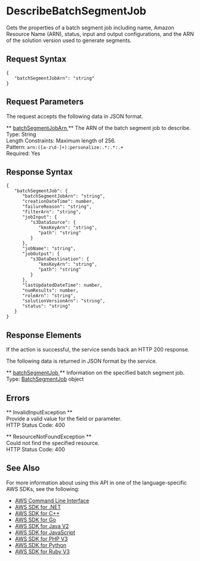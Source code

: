 # DescribeBatchSegmentJob<a name="API_DescribeBatchSegmentJob"></a>

Gets the properties of a batch segment job including name, Amazon Resource Name \(ARN\), status, input and output configurations, and the ARN of the solution version used to generate segments\.

## Request Syntax<a name="API_DescribeBatchSegmentJob_RequestSyntax"></a>

```
{
   "batchSegmentJobArn": "string"
}
```

## Request Parameters<a name="API_DescribeBatchSegmentJob_RequestParameters"></a>

The request accepts the following data in JSON format\.

 ** [ batchSegmentJobArn ](#API_DescribeBatchSegmentJob_RequestSyntax) **   <a name="personalize-DescribeBatchSegmentJob-request-batchSegmentJobArn"></a>
The ARN of the batch segment job to describe\.  
Type: String  
Length Constraints: Maximum length of 256\.  
Pattern: `arn:([a-z\d-]+):personalize:.*:.*:.+`   
Required: Yes

## Response Syntax<a name="API_DescribeBatchSegmentJob_ResponseSyntax"></a>

```
{
   "batchSegmentJob": { 
      "batchSegmentJobArn": "string",
      "creationDateTime": number,
      "failureReason": "string",
      "filterArn": "string",
      "jobInput": { 
         "s3DataSource": { 
            "kmsKeyArn": "string",
            "path": "string"
         }
      },
      "jobName": "string",
      "jobOutput": { 
         "s3DataDestination": { 
            "kmsKeyArn": "string",
            "path": "string"
         }
      },
      "lastUpdatedDateTime": number,
      "numResults": number,
      "roleArn": "string",
      "solutionVersionArn": "string",
      "status": "string"
   }
}
```

## Response Elements<a name="API_DescribeBatchSegmentJob_ResponseElements"></a>

If the action is successful, the service sends back an HTTP 200 response\.

The following data is returned in JSON format by the service\.

 ** [ batchSegmentJob ](#API_DescribeBatchSegmentJob_ResponseSyntax) **   <a name="personalize-DescribeBatchSegmentJob-response-batchSegmentJob"></a>
Information on the specified batch segment job\.  
Type: [BatchSegmentJob](API_BatchSegmentJob.md) object

## Errors<a name="API_DescribeBatchSegmentJob_Errors"></a>

 ** InvalidInputException **   
Provide a valid value for the field or parameter\.  
HTTP Status Code: 400

 ** ResourceNotFoundException **   
Could not find the specified resource\.  
HTTP Status Code: 400

## See Also<a name="API_DescribeBatchSegmentJob_SeeAlso"></a>

For more information about using this API in one of the language\-specific AWS SDKs, see the following:
+  [ AWS Command Line Interface](https://docs.aws.amazon.com/goto/aws-cli/personalize-2018-05-22/DescribeBatchSegmentJob) 
+  [ AWS SDK for \.NET](https://docs.aws.amazon.com/goto/DotNetSDKV3/personalize-2018-05-22/DescribeBatchSegmentJob) 
+  [ AWS SDK for C\+\+](https://docs.aws.amazon.com/goto/SdkForCpp/personalize-2018-05-22/DescribeBatchSegmentJob) 
+  [ AWS SDK for Go](https://docs.aws.amazon.com/goto/SdkForGoV1/personalize-2018-05-22/DescribeBatchSegmentJob) 
+  [ AWS SDK for Java V2](https://docs.aws.amazon.com/goto/SdkForJavaV2/personalize-2018-05-22/DescribeBatchSegmentJob) 
+  [ AWS SDK for JavaScript](https://docs.aws.amazon.com/goto/AWSJavaScriptSDK/personalize-2018-05-22/DescribeBatchSegmentJob) 
+  [ AWS SDK for PHP V3](https://docs.aws.amazon.com/goto/SdkForPHPV3/personalize-2018-05-22/DescribeBatchSegmentJob) 
+  [ AWS SDK for Python](https://docs.aws.amazon.com/goto/boto3/personalize-2018-05-22/DescribeBatchSegmentJob) 
+  [ AWS SDK for Ruby V3](https://docs.aws.amazon.com/goto/SdkForRubyV3/personalize-2018-05-22/DescribeBatchSegmentJob) 
